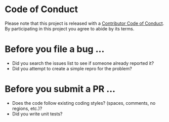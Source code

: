 # Code of Conduct

Please note that this project is released with a [Contributor Code of Conduct](https://github.com/jaredpar/VsVim/blob/master/CODE_OF_CONDUCT.md). By participating in this project you agree to abide by its terms.

# Before you file a bug ...

* Did you search the issues list to see if someone already reported it?
* Did you attempt to create a simple repro for the problem?

# Before you submit a PR ...

* Does the code follow existing coding styles? (spaces, comments, no regions, etc.)?
* Did you write unit tests?
